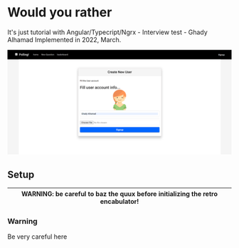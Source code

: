 <h1>Would you rather</h1> 
 
It's just tutorial with Angular/Typecript/Ngrx - Interview test - Ghady Alhamad
Implemented in 2022, March.

![Wouldyourather](https://raw.githubusercontent.com/GhadyAlhamad/wouldyourather/main/src/assets/screenshots/1.PNG)

## Setup
| WARNING: be careful to baz the quux before initializing the retro encabulator! | 
| --- |

### Warning

Be very careful here
